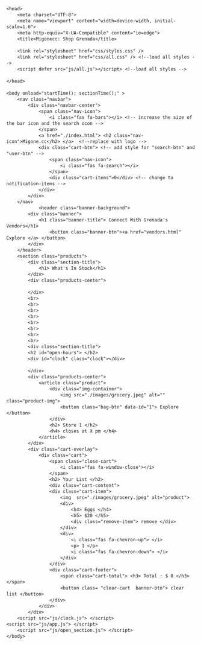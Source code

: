 
<html> 

	<head>
		<meta charset="UTF-8">
		<meta name="viewport" content="width=device-width, initial-scale=1.0"> 
		<meta http-equiv="X-UA-Compatible" content="ie=edge">
		<title>Migonecc: Shop Grenada</title>

		<link rel="stylesheet" href="css/styles.css" />
		<link rel="stylesheet" href="css/all.css" /> <!--load all styles -->
		<script defer src="js/all.js"></script> <!--load all styles -->

	</head>

	<body onload="startTime(); sectionTime();" >
		<nav class="navbar">
			<div class="navbar-center">
				<span class="nav-icon">
					<i class="fas fa-bars"></i> <!-- increase the size of the bar icon and the search ocon -->
				</span>
				<a href="./index.html"> <h2 class="nav-icon">Migone.cc</h2> </a>  <!--replace with logo -->
				<div class="cart-btn"> <!-- add style for "search-btn" and "user-btn" -->
					<span class="nav-icon">
						<i class="fas fa-search"></i>
					</span>
					<div class="cart-items">0</div> <!-- change to notification-items -->
				</div>
			</div>
		</nav>
                <header class="banner-background">
			<div class="banner">
				<h1 class="banner-title"> Connect With Grenada's Vendors</h1>
					<button class="banner-btn"><a href="vendors.html" Explore </a> </button>
			</div>
		</header>
		<section class="products">
			<div class="section-title">
				<h1> What's In Stock</h1>
			</div>
			<div class="products-center">
		
			</div>		
			<br>
			<br>
			<br>
			<br>
			<br>
			<br>
			<br>
			<br>
			<div class="section-title">
			<h2 id="open-hours"> </h2>
			<div id="clock" class="clock"></div> 

			</div>
			<div class="products-center">
				<article class="product">
					<div class="img-container">
						<img src="./images/grocery.jpeg" alt="" class="product-img">
						<button class="bag-btn" data-id="1"> Explore </button>
					</div>
					<h2> Store 1 </h2>
					<h4> closes at X pm </h4>
				</article>
			</div>		
			<div class="cart-overlay">
				<div class="cart">
					<span class="close-cart">
						<i class="fas fa-window-close"></i>
					</span>
					<h2> Your List </h2>
					<div class="cart-content">
					<div class="cart-item">						
						<img  src="./images/grocery.jpeg" alt="product">
						<div>							
							<h4> Eggs </h4>
							<h5> $20 </h5>						
							<div class="remove-item"> remove </div>
						</div>						
						<div>
							<i class="fas fa-chevron-up"> </i>
							<p> 1 </p>
							<i class="fas fa-chevron-down"> </i>			
						</div>
					</div>					
					<div class="cart-footer">
						<span class="cart-total"> <h3> Total : $ 0 </h3> </span>
						<button class= "clear-cart 	banner-btn"> clear list </button>		
					</div>
				</div>
			</div>	
        <script src="js/clock.js"> </script>	
	<script src="js/app.js"> </script>
        <script src="js/open_section.js"> </script> 
	</body>

</html>
